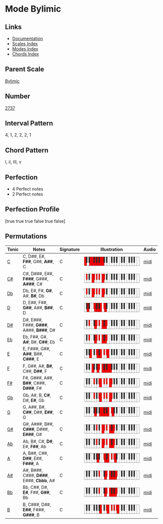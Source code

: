 # Mode Bylimic

## Links

- [Documentation](index.md)
- [Scales Index](Scales.md)
- [Modes Index](Modes.md)
- [Chords Index](Chords.md)

## Parent Scale

[Bylimic](ScaleBylimic.md)

## Number

[2737](https://ianring.com/musictheory/scales/2737)

## Interval Pattern

4, 1, 2, 2, 2, 1

## Chord Pattern

I, ii, III, v

## Perfection

- 4 Perfect notes
- 2 Perfect notes

## Perfection Profile

[true true true false true false]

## Permutations

| Tonic | Notes | Signature | Illustration | Audio |
|-------|-------|-----------|--------------|-------|
| [C](ModeCNaturalBylimic.md) | C, D##, E#, **F##**, G##, **A##**, C | C | ![CNaturalBylimic](ModeCNaturalBylimic.png) | [midi](https://github.com/edipermadi/music/blob/main/docs/ModeCNaturalBylimic.mid?raw=true) |
| [C#](ModeCSharpBylimic.md) | C#, D###, E##, **F###**, G###, **A###**, C# | C | ![CSharpBylimic](ModeCSharpBylimic.png) | [midi](https://github.com/edipermadi/music/blob/main/docs/ModeCSharpBylimic.mid?raw=true) |
| [Db](ModeDFlatBylimic.md) | Db, E#, F#, **G#**, A#, **B#**, Db | C | ![DFlatBylimic](ModeDFlatBylimic.png) | [midi](https://github.com/edipermadi/music/blob/main/docs/ModeDFlatBylimic.mid?raw=true) |
| [D](ModeDNaturalBylimic.md) | D, E##, F##, **G##**, A##, **B##**, D | C | ![DNaturalBylimic](ModeDNaturalBylimic.png) | [midi](https://github.com/edipermadi/music/blob/main/docs/ModeDNaturalBylimic.mid?raw=true) |
| [D#](ModeDSharpBylimic.md) | D#, E###, F###, **G###**, A###, **B###**, D# | C | ![DSharpBylimic](ModeDSharpBylimic.png) | [midi](https://github.com/edipermadi/music/blob/main/docs/ModeDSharpBylimic.mid?raw=true) |
| [Eb](ModeEFlatBylimic.md) | Eb, F##, G#, **A#**, B#, **C##**, Eb | C | ![EFlatBylimic](ModeEFlatBylimic.png) | [midi](https://github.com/edipermadi/music/blob/main/docs/ModeEFlatBylimic.mid?raw=true) |
| [E](ModeENaturalBylimic.md) | E, F###, G##, **A##**, B##, **C###**, E | C | ![ENaturalBylimic](ModeENaturalBylimic.png) | [midi](https://github.com/edipermadi/music/blob/main/docs/ModeENaturalBylimic.mid?raw=true) |
| [F](ModeFNaturalBylimic.md) | F, G##, A#, **B#**, C##, **D##**, F | C | ![FNaturalBylimic](ModeFNaturalBylimic.png) | [midi](https://github.com/edipermadi/music/blob/main/docs/ModeFNaturalBylimic.mid?raw=true) |
| [F#](ModeFSharpBylimic.md) | F#, G###, A##, **B##**, C###, **D###**, F# | C | ![FSharpBylimic](ModeFSharpBylimic.png) | [midi](https://github.com/edipermadi/music/blob/main/docs/ModeFSharpBylimic.mid?raw=true) |
| [Gb](ModeGFlatBylimic.md) | Gb, A#, B, **C#**, D#, **E#**, Gb | C | ![GFlatBylimic](ModeGFlatBylimic.png) | [midi](https://github.com/edipermadi/music/blob/main/docs/ModeGFlatBylimic.mid?raw=true) |
| [G](ModeGNaturalBylimic.md) | G, A##, B#, **C##**, D##, **E##**, G | C | ![GNaturalBylimic](ModeGNaturalBylimic.png) | [midi](https://github.com/edipermadi/music/blob/main/docs/ModeGNaturalBylimic.mid?raw=true) |
| [G#](ModeGSharpBylimic.md) | G#, A###, B##, **C###**, D###, **E###**, G# | C | ![GSharpBylimic](ModeGSharpBylimic.png) | [midi](https://github.com/edipermadi/music/blob/main/docs/ModeGSharpBylimic.mid?raw=true) |
| [Ab](ModeAFlatBylimic.md) | Ab, B#, C#, **D#**, E#, **F##**, Ab | C | ![AFlatBylimic](ModeAFlatBylimic.png) | [midi](https://github.com/edipermadi/music/blob/main/docs/ModeAFlatBylimic.mid?raw=true) |
| [A](ModeANaturalBylimic.md) | A, B##, C##, **D##**, E##, **F###**, A | C | ![ANaturalBylimic](ModeANaturalBylimic.png) | [midi](https://github.com/edipermadi/music/blob/main/docs/ModeANaturalBylimic.mid?raw=true) |
| [A#](ModeASharpBylimic.md) | A#, B###, C###, **D###**, E###, **Cbbb**, A# | C | ![ASharpBylimic](ModeASharpBylimic.png) | [midi](https://github.com/edipermadi/music/blob/main/docs/ModeASharpBylimic.mid?raw=true) |
| [Bb](ModeBFlatBylimic.md) | Bb, C##, D#, **E#**, F##, **G##**, Bb | C | ![BFlatBylimic](ModeBFlatBylimic.png) | [midi](https://github.com/edipermadi/music/blob/main/docs/ModeBFlatBylimic.mid?raw=true) |
| [B](ModeBNaturalBylimic.md) | B, C###, D##, **E##**, F###, **G###**, B | C | ![BNaturalBylimic](ModeBNaturalBylimic.png) | [midi](https://github.com/edipermadi/music/blob/main/docs/ModeBNaturalBylimic.mid?raw=true) |
